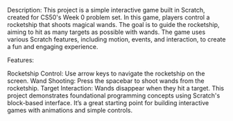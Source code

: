 Description: This project is a simple interactive game built in Scratch, created for CS50's Week 0 problem set. In this game, players control a rocketship that shoots magical wands. The goal is to guide the rocketship, aiming to hit as many targets as possible with wands. The game uses various Scratch features, including motion, events, and interaction, to create a fun and engaging experience.

Features:

Rocketship Control: Use arrow keys to navigate the rocketship on the screen.
Wand Shooting: Press the spacebar to shoot wands from the rocketship.
Target Interaction: Wands disappear when they hit a target.
This project demonstrates foundational programming concepts using Scratch's block-based interface. It’s a great starting point for building interactive games with animations and simple controls.
